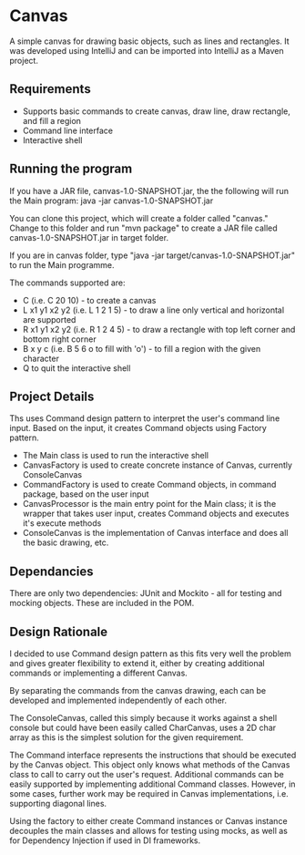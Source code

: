 # Canvas
A simple canvas for drawing basic objects, such as lines and rectangles.
It was developed using IntelliJ and can be imported into IntelliJ as a Maven project.

## Requirements

* Supports basic commands to create canvas, draw line, draw rectangle, and fill a region
* Command line interface
* Interactive shell

## Running the program
If you have a JAR file, canvas-1.0-SNAPSHOT.jar, the the following will run the Main program:
  java -jar canvas-1.0-SNAPSHOT.jar
  
You can clone this project, which will create a folder called "canvas." Change to this folder and run "mvn package" to create a JAR file called canvas-1.0-SNAPSHOT.jar in target folder.

If you are in canvas folder, type "java -jar target/canvas-1.0-SNAPSHOT.jar" to run the Main programme.

The commands supported are:
* C <width> <height> (i.e. C 20 10) - to create a canvas
* L x1 y1 x2 y2 (i.e. L 1 2 1 5) - to draw a line only vertical and horizontal are supported
* R x1 y1 x2 y2 (i.e. R 1 2 4 5) - to draw a rectangle with top left corner and bottom right corner
* B x y c (i.e. B 5 6 o to fill with 'o') - to fill a region with the given character
* Q to quit the interactive shell


## Project Details
Ths uses Command design pattern to interpret the user's command line input. Based on the input, it creates Command objects using Factory pattern.

* The Main class is used to run the interactive shell
* CanvasFactory is used to create concrete instance of Canvas, currently ConsoleCanvas
* CommandFactory is used to create Command objects, in command package, based on the user input
* CanvasProcessor is the main entry point for the Main class; it is the wrapper that takes user input, creates Command objects and executes it's execute methods
* ConsoleCanvas is the implementation of Canvas interface and does all the basic drawing, etc.

## Dependancies
There are only two dependencies: JUnit and Mockito - all for testing and mocking objects.
These are included in the POM.

## Design Rationale
I decided to use Command design pattern as this fits very well the problem and gives greater flexibility to extend it, either by creating additional commands or implementing a different Canvas.

By separating the commands from the canvas drawing, each can be developed and implemented independently of each other.

The ConsoleCanvas, called this simply because it works against a shell console but could have been easily called CharCanvas, uses a 2D char array as this is the simplest solution for the given requirement.

The Command interface represents the instructions that should be executed by the Canvas object. This object only knows what methods of the Canvas class to call to carry out the user's request. Additional commands can be easily supported by implementing additional Command classes. However, in some cases, further work may be required in Canvas implementations, i.e. supporting diagonal lines.

Using the factory to either create Command instances or Canvas instance decouples the main classes and allows for testing using mocks, as well as for Dependency Injection if used in DI frameworks.

